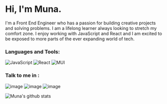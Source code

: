 # Hi, I'm Muna.
I'm a Front End Engineer who has a passion for building creative
projects and solving problems. I am a lifelong learner
always looking to stretch my comfort zone.
I enjoy working with JavaScript and React and I am excited
to be exposed to more parts of the ever expanding world
of tech.

### Languages and Tools:
![JavaScript](https://img.shields.io/badge/javascript-%23323330.svg?style=for-the-badge&logo=javascript&logoColor=%23F7DF1E)
![React](https://img.shields.io/badge/react-%2320232a.svg?style=for-the-badge&logo=react&logoColor=%2361DAFB)
![MUI](https://img.shields.io/badge/MUI-%230081CB.svg?style=for-the-badge&logo=material-ui&logoColor=white)

### Talk to me in : 
![image](https://user-images.githubusercontent.com/70723238/139853372-35733ed9-2750-4643-a08f-5422bc44be3c.png)
![image](https://user-images.githubusercontent.com/70723238/139853331-2fcd4237-a6b7-4b79-8fbe-4ce909417e27.png)
![image](https://user-images.githubusercontent.com/70723238/139853414-0bd99c52-38e1-4e66-9324-4c0692ddadfe.png)

![Muna's github stats](https://github-readme-stats.vercel.app/api?username=m-fidow&theme=vue)
